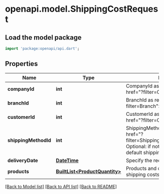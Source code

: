 # openapi.model.ShippingCostRequest

## Load the model package
```dart
import 'package:openapi/api.dart';
```

## Properties
Name | Type | Description | Notes
------------ | ------------- | ------------- | -------------
**companyId** | **int** | CompanyId as received from <a href=\"?filter=Company\">/api/Company</a> | [optional] 
**branchId** | **int** | BranchId as received from <a href=\"?filter=Branch\">/api/Branch</a> | [optional] 
**customerId** | **int** | CustomerId as received from <a href=\"?filter=Customer\">/api/Customer</a> | [optional] 
**shippingMethodId** | **int** | ShippingMethodId as received from <a href=\"?filter=Shipping\">/api/Shipping/Methods</a>  Optional: if not specified, customers default shippingmethod will be used. | [optional] 
**deliveryDate** | [**DateTime**](DateTime.md) | Specify the requested dilivery date | [optional] 
**products** | [**BuiltList&lt;ProductQuantity&gt;**](ProductQuantity.md) | Products and quantities to calculate shipping costs for | [optional] 

[[Back to Model list]](../README.md#documentation-for-models) [[Back to API list]](../README.md#documentation-for-api-endpoints) [[Back to README]](../README.md)


